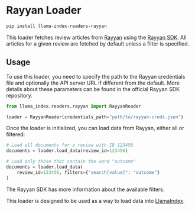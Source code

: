 # Rayyan Loader

```bash
pip install llama-index-readers-rayyan
```

This loader fetches review articles from [Rayyan](https://www.rayyan.ai/)
using the [Rayyan SDK](https://github.com/rayyansys/rayyan-python-sdk). All articles
for a given review are fetched by default unless a filter is specified.

## Usage

To use this loader, you need to specify the path to the Rayyan credentials file
and optionally the API server URL if different from the default. More details
about these parameters can be found in the official Rayyan SDK repository.

```python
from llama_index.readers.rayyan import RayyanReader

loader = RayyanReader(credentials_path="path/to/rayyan-creds.json")
```

Once the loader is initialized, you can load data from Rayyan, either all or filtered:

```python
# Load all documents for a review with ID 123456
documents = loader.load_data(review_id=123456)

# Load only those that contain the word "outcome"
documents = loader.load_data(
    review_id=123456, filters={"search[value]": "outcome"}
)
```

The Rayyan SDK has more information about the available filters.

This loader is designed to be used as a way to load data into [LlamaIndex](https://github.com/run-llama/llama_index/).

